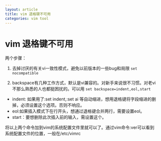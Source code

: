 ```yaml
---
layout: article
title: vim 退格键不可用
categories: vim tool
---
```

# vim 退格键不可用
两个步骤：

1. 去掉讨厌的有关vi一致性模式，避免以前版本的一些bug和局限 
`set nocompatible`

1. backspace有几种工作方式，默认是vi兼容的。对新手来说很不习惯。对老vi 不那么熟悉的人也都挺困扰的。可以用
`set backspace=indent,eol,start`
 
* indent: 如果用了:set indent,:set ai 等自动缩进，想用退格键将字段缩进的删掉，必须设置这个选项。否则不响应。
* eol:如果插入模式下在行开头，想通过退格键合并两行，需要设置eol。
* start：要想删除此次插入前的输入，需设置这个。


 将以上两个命令加到vim的系统配置文件里就可以了。通过vim命令:ver可以看到系统配置文件的位置，一般在/etc/vimrc
